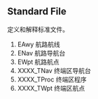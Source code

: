 ## Standard File

定义和解释标准文件。

1. EAwy 航路航线
2. ENav 航路导航台
3. EWpt 航路航点
4. XXXX_TNav 终端区导航台
5. XXXX_TProc 终端区程序
6. XXXX_TWpt 终端区航点